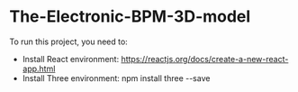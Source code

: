 # The-Electronic-BPM-3D-model
To run this project, you need to:
- Install React environment: https://reactjs.org/docs/create-a-new-react-app.html
- Install Three environment: npm install three --save
